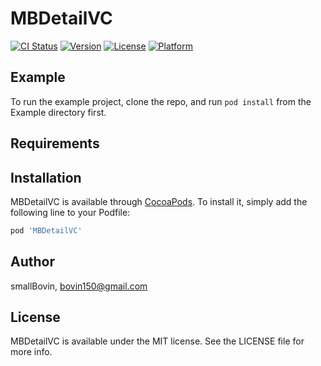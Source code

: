 # MBDetailVC

[![CI Status](https://img.shields.io/travis/smallBovin/MBDetailVC.svg?style=flat)](https://travis-ci.org/smallBovin/MBDetailVC)
[![Version](https://img.shields.io/cocoapods/v/MBDetailVC.svg?style=flat)](https://cocoapods.org/pods/MBDetailVC)
[![License](https://img.shields.io/cocoapods/l/MBDetailVC.svg?style=flat)](https://cocoapods.org/pods/MBDetailVC)
[![Platform](https://img.shields.io/cocoapods/p/MBDetailVC.svg?style=flat)](https://cocoapods.org/pods/MBDetailVC)

## Example

To run the example project, clone the repo, and run `pod install` from the Example directory first.

## Requirements

## Installation

MBDetailVC is available through [CocoaPods](https://cocoapods.org). To install
it, simply add the following line to your Podfile:

```ruby
pod 'MBDetailVC'
```

## Author

smallBovin, bovin150@gmail.com

## License

MBDetailVC is available under the MIT license. See the LICENSE file for more info.
